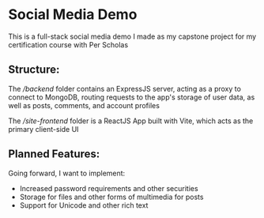 # Social Media Demo

This is a full-stack social media demo I made as my capstone project for my certification course with Per Scholas

## Structure:

The */backend* folder contains an ExpressJS server, acting as a proxy to connect to MongoDB, routing requests to the app's storage of user data, as well as posts, comments, and account profiles

The */site-frontend* folder is a ReactJS App built with Vite, which acts as the primary client-side UI

## Planned Features:

Going forward, I want to implement:

- Increased password requirements and other securities
- Storage for files and other forms of multimedia for posts
- Support for Unicode and other rich text